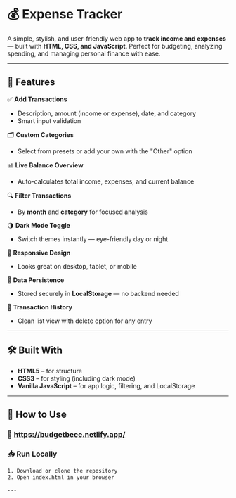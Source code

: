 # 💰 Expense Tracker

A simple, stylish, and user-friendly web app to **track income and expenses** — built with **HTML, CSS, and JavaScript**. Perfect for budgeting, analyzing spending, and managing personal finance with ease.

---

## 🚀 Features

✅ **Add Transactions**
- Description, amount (income or expense), date, and category  
- Smart input validation

🗂️ **Custom Categories**
- Select from presets or add your own with the "Other" option

📊 **Live Balance Overview**
- Auto-calculates total income, expenses, and current balance

🔍 **Filter Transactions**
- By **month** and **category** for focused analysis

🌗 **Dark Mode Toggle**
- Switch themes instantly — eye-friendly day or night

📱 **Responsive Design**
- Looks great on desktop, tablet, or mobile

💾 **Data Persistence**
- Stored securely in **LocalStorage** — no backend needed

🧾 **Transaction History**
- Clean list view with delete option for any entry

---

## 🛠️ Built With

- **HTML5** – for structure  
- **CSS3** – for styling (including dark mode)  
- **Vanilla JavaScript** – for app logic, filtering, and LocalStorage

---
## 🧪 How to Use

### 🔗 https://budgetbeee.netlify.app/

### 📥 Run Locally
```bash
1. Download or clone the repository
2. Open index.html in your browser

---

